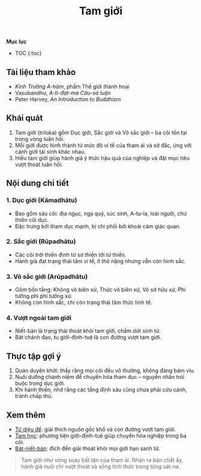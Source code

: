 ﻿---
title: Tam giới
---

**Mục lục**

- TOC
{:toc}

## Tài liệu tham khảo

- *Kinh Trường A-hàm*, phẩm Thế giới thành hoại
- Vasubandhu, *A-tì-đạt-ma Câu-xá luận*
- Peter Harvey, *An Introduction to Buddhism*

## Khái quát

1. Tam giới (triloka) gồm Dục giới, Sắc giới và Vô sắc giới – ba cõi tồn tại trong vòng luân hồi.
2. Mỗi giới được hình thành từ mức độ vi tế của tham ái và sở đắc, ứng với cảnh giới tái sinh khác nhau.
3. Hiểu tam giới giúp hành giả ý thức hậu quả của nghiệp và đặt mục tiêu vượt thoát luân hồi.

## Nội dung chi tiết

### 1. Dục giới (Kāmadhātu)

- Bao gồm sáu cõi: địa ngục, ngạ quỷ, súc sinh, A-tu-la, loài người, chư thiên cõi dục.
- Đặc trưng bởi tham dục mạnh, bị chi phối bởi khoái cảm giác quan.

### 2. Sắc giới (Rūpadhātu)

- Các cõi trời thiền định từ sơ thiền tới tứ thiền.
- Hành giả đạt trạng thái tâm vi tế, ít thô nặng nhưng vẫn còn hình sắc.

### 3. Vô sắc giới (Arūpadhātu)

- Gồm bốn tầng: Không vô biên xứ, Thức vô biên xứ, Vô sở hữu xứ, Phi tưởng phi phi tưởng xứ.
- Không còn hình sắc, chỉ còn trạng thái tâm thức tinh tế.

### 4. Vượt ngoài tam giới

- Niết-bàn là trạng thái thoát khỏi tam giới, chấm dứt sinh tử.
- Bát chánh đạo, tu giới-định-tuệ là con đường vượt tam giới.

## Thực tập gợi ý

1. Quán duyên khởi: thấy rằng mọi cõi đều vô thường, không đáng bám víu.
2. Nuôi dưỡng chánh niệm để chuyển hóa tham dục – nguyên nhân trói buộc trong dục giới.
3. Khi hành thiền, nhớ rằng các tầng định sâu cũng chưa phải cứu cánh, tránh chấp thủ.

## Xem thêm

- [Tứ diệu đế](tu_dieu_de.md): giải thích nguồn gốc khổ và con đường vượt tam giới.
- [Tam học](tam_hoc.md): phương tiện giới-định-tuệ giúp chuyển hóa nghiệp trong ba cõi.
- [Bát-niết-bàn](bat_niet_ban.md): đích đến giải thoát khỏi mọi giới hạn sanh tử.

> Tam giới như vòng xoay bất tận của tham ái. Nhận ra bản chất ấy, hành giả nuôi chí vượt thoát và sống tỉnh thức trong từng sát-na.
